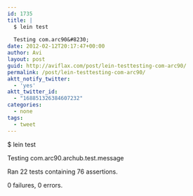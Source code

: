 ```yaml
---
id: 1735
title: |
  $ lein test
  
  Testing com.arc90&#8230;
date: 2012-02-12T20:17:47+00:00
author: Avi
layout: post
guid: http://aviflax.com/post/lein-testtesting-com-arc90/
permalink: /post/lein-testtesting-com-arc90/
aktt_notify_twitter:
  - 'yes'
aktt_twitter_id:
  - "168851326384607232"
categories:
  - none
tags:
  - tweet
---
```

$ lein test

Testing com.arc90.archub.test.message

Ran 22 tests containing 76 assertions.
  
0 failures, 0 errors.